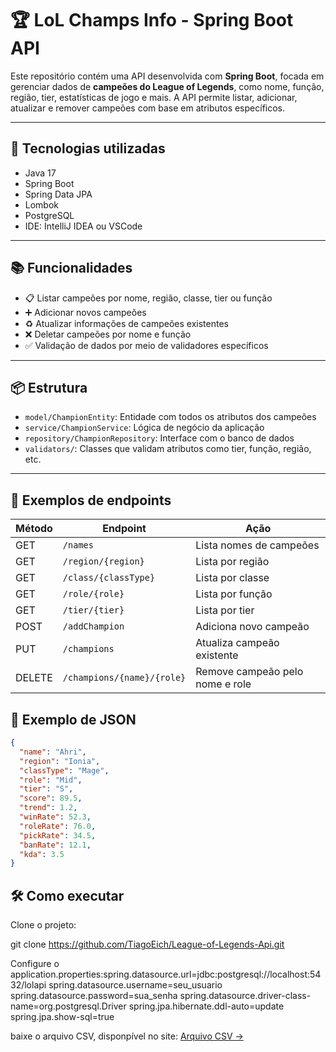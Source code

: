 # 🏆 LoL Champs Info - Spring Boot API

Este repositório contém uma API desenvolvida com **Spring Boot**, focada em gerenciar dados de **campeões do League of Legends**, como nome, função, região, tier, estatísticas de jogo e mais. A API permite listar, adicionar, atualizar e remover campeões com base em atributos específicos.

---

## 🚀 Tecnologias utilizadas

- Java 17
- Spring Boot
- Spring Data JPA
- Lombok
- PostgreSQL
- IDE: IntelliJ IDEA ou VSCode

---

## 📚 Funcionalidades

- 📋 Listar campeões por nome, região, classe, tier ou função
- ➕ Adicionar novos campeões
- ♻️ Atualizar informações de campeões existentes
- ❌ Deletar campeões por nome e função
- ✅ Validação de dados por meio de validadores específicos

---

## 📦 Estrutura

- `model/ChampionEntity`: Entidade com todos os atributos dos campeões
- `service/ChampionService`: Lógica de negócio da aplicação
- `repository/ChampionRepository`: Interface com o banco de dados
- `validators/`: Classes que validam atributos como tier, função, região, etc.

---

## 📌 Exemplos de endpoints

| Método | Endpoint                     | Ação                              |
|--------|------------------------------|-----------------------------------|
| GET    | `/names`                     | Lista nomes de campeões           |
| GET    | `/region/{region}`           | Lista por região                  |
| GET    | `/class/{classType}`         | Lista por classe                  |
| GET    | `/role/{role}`               | Lista por função                  |
| GET    | `/tier/{tier}`               | Lista por tier                    |
| POST   | `/addChampion`               | Adiciona novo campeão             |
| PUT    | `/champions`                 | Atualiza campeão existente        |
| DELETE | `/champions/{name}/{role}`   | Remove campeão pelo nome e role   |


## 🧪 Exemplo de JSON

```json
{
  "name": "Ahri",
  "region": "Ionia",
  "classType": "Mage",
  "role": "Mid",
  "tier": "S",
  "score": 89.5,
  "trend": 1.2,
  "winRate": 52.3,
  "roleRate": 76.0,
  "pickRate": 34.5,
  "banRate": 12.1,
  "kda": 3.5
}
```
## 🛠️ Como executar
Clone o projeto:

git clone https://github.com/TiagoEich/League-of-Legends-Api.git


Configure o application.properties:spring.datasource.url=jdbc:postgresql://localhost:5432/lolapi
spring.datasource.username=seu_usuario
spring.datasource.password=sua_senha
spring.datasource.driver-class-name=org.postgresql.Driver
spring.jpa.hibernate.ddl-auto=update
spring.jpa.show-sql=true

baixe o arquivo CSV, disponpível no site: [Arquivo CSV ->](https://www.kaggle.com/datasets/uskeche/leauge-of-legends-champions-dataset)

